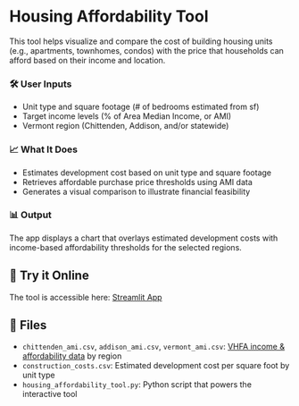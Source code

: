 # Housing Affordability Tool

This tool helps visualize and compare the cost of building housing units (e.g., apartments, townhomes, condos) with the price that households can afford based on their income and location.

### 🛠️ User Inputs
- Unit type and square footage (# of bedrooms estimated from sf)
- Target income levels (% of Area Median Income, or AMI)
- Vermont region (Chittenden, Addison, and/or statewide)

### 📈 What It Does
- Estimates development cost based on unit type and square footage
- Retrieves affordable purchase price thresholds using AMI data
- Generates a visual comparison to illustrate financial feasibility

### 📊 Output
The app displays a chart that overlays estimated development costs with income-based affordability thresholds for the selected regions.

## 🔗 Try it Online
The tool is accessible here: [Streamlit App](https://housing-affordability-tool.streamlit.app/)

## 📁 Files
- `chittenden_ami.csv`, `addison_ami.csv`, `vermont_ami.csv`: [VHFA income & affordability data](https://housingdata.org/documents/Purchase-price-and-rent-affordability-expanded.pdf) by region
- `construction_costs.csv`: Estimated development cost per square foot by unit type
- `housing_affordability_tool.py`: Python script that powers the interactive tool
